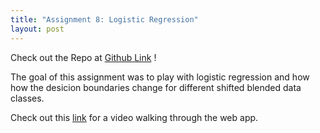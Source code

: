 ```yaml
---
title: "Assignment 8: Logistic Regression"
layout: post
---
```


Check out the Repo at [Github Link] !

The goal of this assignment was to play with logistic regression and how how the desicion boundaries change for different shifted blended data classes.

Check out this [link] for a video walking through the web app.


[Github Link]: https://github.com/jniss1/jniss-assignment-8.git
[link]: https:[https://drive.google.com/file/d/1Z8tnI0FoXG1REDHd1lAcVdCt-6XouJLu/view?usp=sharing]
